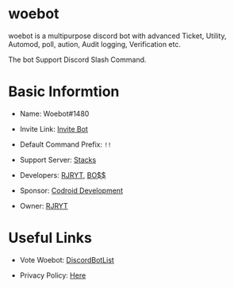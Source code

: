 # woebot

woebot is a multipurpose discord bot with advanced Ticket, Utility, Automod, poll, aution, Audit logging, Verification etc.

The bot Support Discord Slash Command.

# Basic Informtion

- Name: Woebot#1480

- Invite Link: [Invite Bot](https://discord.com/api/oauth2/authorize?client_id=882451949935534121&permissions=81074120776&scope=bot%20applications.commands)

- Default Command Prefix: `!!`

- Support Server: [Stacks](https://discord.gg/pYFHkHPtBU)

- Developers: [RJRYT](https://rjryt.me), [BO$$](https://cruzgaming.ml)

- Sponsor: [Codroid Development](https://codroid.host)

- Owner: [RJRYT](https://rjryt.me)

# Useful Links

- Vote Woebot: [DiscordBotList](https://discordbotlist.com/bots/woebot-1480)

- Privacy Policy: [Here](https://github.com/woebot-official/woebot/blob/main/privacy.md)
